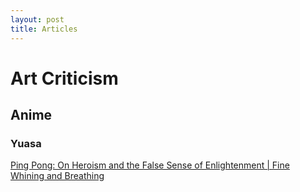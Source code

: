 ```yaml
---
layout: post
title: Articles
---
```


# Art Criticism

## Anime

### Yuasa
[Ping Pong: On Heroism and the False Sense of Enlightenment | Fine Whining and Breathing](https://finewhiningandbreathing.wordpress.com/2014/07/10/ping-pong-on-heroism-and-the-false-sense-of-enlightenment/)
